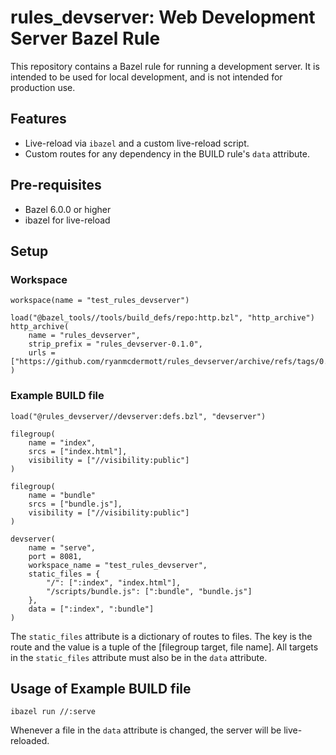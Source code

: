 # rules_devserver: Web Development Server Bazel Rule

This repository contains a Bazel rule for running a development server. It is
intended to be used for local development, and is not intended for production
use.

## Features

*   Live-reload via `ibazel` and a custom live-reload script.
*   Custom routes for any dependency in the BUILD rule's `data` attribute.

## Pre-requisites

* Bazel 6.0.0 or higher
* ibazel for live-reload

## Setup

### Workspace

```
workspace(name = "test_rules_devserver")

load("@bazel_tools//tools/build_defs/repo:http.bzl", "http_archive")
http_archive(
    name = "rules_devserver",
    strip_prefix = "rules_devserver-0.1.0",
    urls = ["https://github.com/ryanmcdermott/rules_devserver/archive/refs/tags/0.1.0.tar.gz"],
)
```

### Example BUILD file

```
load("@rules_devserver//devserver:defs.bzl", "devserver")

filegroup(
    name = "index",
    srcs = ["index.html"],
    visibility = ["//visibility:public"]
)

filegroup(
    name = "bundle"
    srcs = ["bundle.js"],
    visibility = ["//visibility:public"]
)

devserver(
    name = "serve",
    port = 8081,
    workspace_name = "test_rules_devserver",
    static_files = {
        "/": [":index", "index.html"],
        "/scripts/bundle.js": [":bundle", "bundle.js"]
    },
    data = [":index", ":bundle"]
)
```

The `static_files` attribute is a dictionary of routes to files. The key is the route and the value is a tuple
of the [filegroup target, file name]. All targets in the `static_files` attribute must also be in the `data` attribute.

## Usage of Example BUILD file

```
ibazel run //:serve
```

Whenever a file in the `data` attribute is changed, the server will be live-reloaded.
